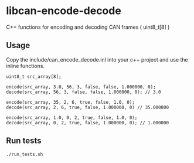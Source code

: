 # libcan-encode-decode
C++ functions for encoding and decoding CAN frames ( uint8_t[8] )

## Usage

Copy the include/can_encode_decode.inl into your c++ project and use the inline functions.

    uint8_t src_array[8];

    encode(src_array, 3.0, 56, 3, false, false, 1.000000, 0);
    decode(src_array, 56, 3, false, false, 1.000000, 0); // 3.0

    encode(src_array, 35, 2, 6, true, false, 1.0, 0);
    decode(src_array, 2, 6, true, false, 1.000000, 0) // 35.000000

    encode(src_array, 1.0, 0, 2, true, false, 1.0, 0);
    decode(src_array, 0, 2, true, false, 1.000000, 0); // 1.000000

## Run tests

`./run_tests.sh`

